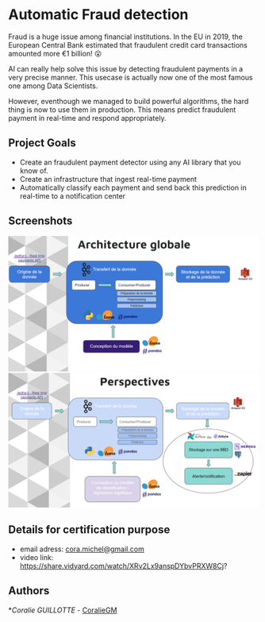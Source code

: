 # Automatic Fraud detection

Fraud is a huge issue among financial institutions. In the EU in 2019, the European Central Bank estimated that fraudulent credit card transactions amounted more €1 billion! 😮

AI can really help solve this issue by detecting fraudulent payments in a very precise manner. This usecase is actually now one of the most famous one among Data Scientists.

However, eventhough we managed to build powerful algorithms, the hard thing is now to use them in production. This means predict fraudulent payment in real-time and respond appropriately.

## Project Goals

- Create an fraudulent payment detector using any AI library that you know of.
- Create an infrastructure that ingest real-time payment
- Automatically classify each payment and send back this prediction in real-time to a notification center

## Screenshots

![App Screenshot](./Global_Arch.png?raw=true "Infrastructure")
![App Screenshot](./Improv_Arch.png?raw=true "Improvements")

## Details for certification purpose

* email adress: cora.michel@gmail.com
* video link: https://share.vidyard.com/watch/XRv2Lx9anspDYbvPRXW8Cj?

## Authors

**Coralie GUILLOTTE* - [CoralieGM](https://github.com/CoralieGM)
